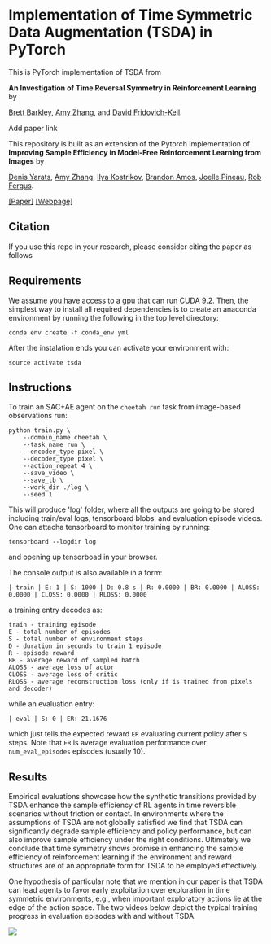 # Implementation of Time Symmetric Data Augmentation (TSDA) in PyTorch

This is PyTorch implementation of TSDA from

**An Investigation of Time Reversal Symmetry in Reinforcement Learning** by 

[Brett Barkley](https://bebark.github.io/), [Amy Zhang](https://amyzhang.github.io/), and [David Fridovich-Keil](https://clearoboticslab.github.io/).

Add paper link
<!-- [[Paper]](https://arxiv.org/abs/1910.01741) -->

This repository is built as an extension of the Pytorch implementation of 
**Improving Sample Efficiency in Model-Free Reinforcement Learning from Images** by

[Denis Yarats](https://cs.nyu.edu/~dy1042/), [Amy Zhang](https://mila.quebec/en/person/amy-zhang/), [Ilya Kostrikov](https://github.com/ikostrikov), [Brandon Amos](http://bamos.github.io/), [Joelle Pineau](https://www.cs.mcgill.ca/~jpineau/), [Rob Fergus](https://cs.nyu.edu/~fergus/pmwiki/pmwiki.php).

[[Paper]](https://arxiv.org/abs/1910.01741) [[Webpage]](https://sites.google.com/view/sac-ae/home)

## Citation
If you use this repo in your research, please consider citing the paper as follows
<!-- ```
@article{barkley2023TSDA,
    title={An Investigation of Time Reversal Symmetry in Reinforcement Learning},
    author={Brett Barkley and Amy Zhang and David Fridovich-Keil},
    year={2023},
    eprint={1910.01741},
    archivePrefix={arXiv}
}
``` -->

## Requirements
We assume you have access to a gpu that can run CUDA 9.2. Then, the simplest way to install all required dependencies is to create an anaconda environment by running the following in the top level directory:
```
conda env create -f conda_env.yml
```
After the instalation ends you can activate your environment with:
```
source activate tsda
```

## Instructions
To train an SAC+AE agent on the `cheetah run` task from image-based observations  run:
```
python train.py \
    --domain_name cheetah \
    --task_name run \
    --encoder_type pixel \
    --decoder_type pixel \
    --action_repeat 4 \
    --save_video \
    --save_tb \
    --work_dir ./log \
    --seed 1
```
This will produce 'log' folder, where all the outputs are going to be stored including train/eval logs, tensorboard blobs, and evaluation episode videos. One can attacha tensorboard to monitor training by running:
```
tensorboard --logdir log
```
and opening up tensorboad in your browser.

The console output is also available in a form:
```
| train | E: 1 | S: 1000 | D: 0.8 s | R: 0.0000 | BR: 0.0000 | ALOSS: 0.0000 | CLOSS: 0.0000 | RLOSS: 0.0000
```
a training entry decodes as:
```
train - training episode
E - total number of episodes 
S - total number of environment steps
D - duration in seconds to train 1 episode
R - episode reward
BR - average reward of sampled batch
ALOSS - average loss of actor
CLOSS - average loss of critic
RLOSS - average reconstruction loss (only if is trained from pixels and decoder)
```
while an evaluation entry:
```
| eval | S: 0 | ER: 21.1676
```
which just tells the expected reward `ER` evaluating current policy after `S` steps. Note that `ER` is average evaluation performance over `num_eval_episodes` episodes (usually 10).

## Results

Empirical evaluations showcase how the synthetic transitions provided by TSDA enhance the sample efficiency of RL agents in time reversible scenarios without friction or contact. In environments where the assumptions of TSDA are not globally satisfied we find that TSDA can significantly degrade
sample efficiency and policy performance, but can also improve sample efficiency under the
right conditions. Ultimately we conclude that time symmetry shows promise in enhancing
the sample efficiency of reinforcement learning if the environment
and reward structures are of an appropriate form for TSDA to be employed effectively.

One hypothesis of particular note that we mention in our paper is that TSDA can lead agents to favor early exploitation over exploration in time
symmetric environments, e.g., when important exploratory actions lie at the edge of the
action space. The two videos below depict the typical training progress in evaluation episodes with and without TSDA. 

<!-- <p align="center"> -->
  <!-- <img width="45%" src="https://raw.githubusercontent.com/bebark/tsymRL/gifs/withTSDA.gif"> -->
  <!-- <img width="45%" src="https://raw.githubusercontent.com/bebark/tsymRL/gifs/woTSDA.gif">   -->
<!-- </p> -->
![](https://raw.githubusercontent.com/bebark/tsymRL/gifs/withTSDA.gif)
<!-- Our method demonstrates significantly improved performance over the baseline SAC:pixel. It matches the state-of-the-art performance of model-based algorithms, such as PlaNet (Hafner et al., 2018) and SLAC (Lee et al., 2019), as well
as a model-free algorithm D4PG (Barth-Maron et al., 2018), that also learns from raw images. Our
algorithm exhibits stable learning across ten random seeds and is extremely easy to implement.
![Results](results/graph.png) -->
